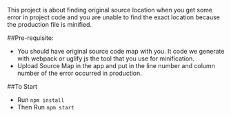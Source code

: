 This project is about finding original source location when you get some error in project code and you 
are unable to find the exact location because the production file is minified.

##Pre-requisite: 
* You should have original source code map with you. It code we generate with webpack or uglify js the tool 
that you use for minification.
* Upload Source Map in the app and put in the line number and column number of the error occurred in production.

##To Start
* Run `npm install`
* Then Run `npm start`
